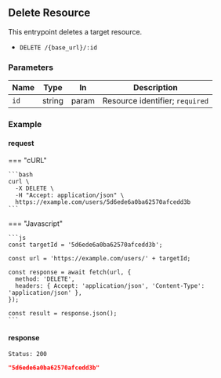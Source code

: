 ## Delete Resource

This entrypoint deletes a target resource.

- `DELETE /{base_url}/:id`

### Parameters

| Name | Type   | In    | Description                     |
| ---- | ------ | ----- | ------------------------------- |
| `id` | string | param | Resource identifier; `required` |

### Example

#### request

=== "cURL"

    ```bash
    curl \
      -X DELETE \
      -H "Accept: application/json" \
      https://example.com/users/5d6ede6a0ba62570afcedd3b
    ```

=== "Javascript"

    ```js
    const targetId = '5d6ede6a0ba62570afcedd3b';

    const url = 'https://example.com/users/' + targetId;

    const response = await fetch(url, {
      method: 'DELETE',
      headers: { Accept: 'application/json', 'Content-Type': 'application/json' },
    });

    const result = response.json();
    ```

#### response

```
Status: 200
```

```json
"5d6ede6a0ba62570afcedd3b"
```
